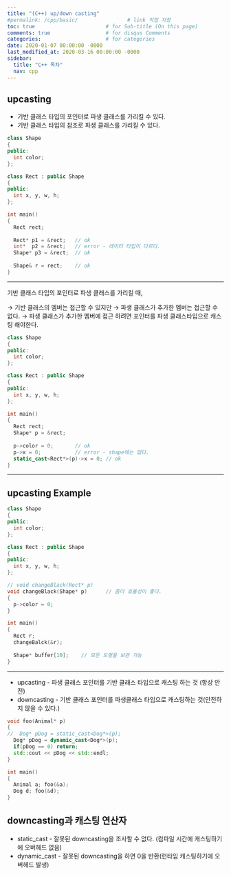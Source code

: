 ```yaml
---
title: "(C++) up/down casting"
#permalink: /cpp/basic/                # link 직접 지정
toc: true                       # for Sub-title (On this page)
comments: true                  # for disqus Comments
categories:                     # for categories
date: 2020-01-07 00:00:00 -0000
last_modified_at: 2020-03-16 00:00:00 -0000
sidebar:
  title: "C++ 목차"
  nav: cpp
---
```


## upcasting

* 기반 클래스 타입의 포인터로 파생 클래스를 가리킬 수 있다.
* 기반 클래스 타입의 참조로 파생 클래스를 가리킬 수 있다.

```cpp
class Shape
{
public:
  int color;
};

class Rect : public Shape
{
public:
  int x, y, w, h;
};

int main()
{
  Rect rect;
  
  Rect* p1 = &rect;   // ok
  int*  p2 = &rect;   // error - 데이터 타입이 다르다.
  Shape* p3 = &rect;  // ok
  
  Shape& r = rect;    // ok
}
```

---

기반 클래스 타입의 포인터로 파생 클래스를 가리킬 때,

→ 기반 클래스의 멤버는 접근할 수 있지만
→ 파생 클래스가 추가한 멤버는 접근할 수 없다.
→ 파생 클래스가 추가한 멤버에 접근 하려면 포인터를 파생 클래스타입으로 캐스팅 해야한다.

```cpp
class Shape
{
public:
  int color;
};

class Rect : public Shape
{
public:
  int x, y, w, h;
};

int main()
{
  Rect rect;
  Shape* p = &rect;
  
  p->color = 0;       // ok
  p->x = 0;           // error - shape에는 없다.
  static_cast<Rect*>(p)->x = 0; // ok
}
```

---

## upcasting Example

```cpp
class Shape
{
public:
  int color;
};

class Rect : public Shape
{
public:
  int x, y, w, h;
};

// void changeBlack(Rect* p)
void changeBlack(Shape* p)      // 좀더 효율성이 좋다.
{
  p->color = 0;
}

int main()
{
  Rect r;
  changeBalck(&r);
  
  Shape* buffer[10];    // 모든 도형을 보관 가능
}
```

---

* upcasting - 파생 클래스 포인터를 기반 클래스 타입으로 캐스팅 하는 것 (항상 안전)
* downcasting - 기반 클래스 포인터를 파생클래스 타입으로 캐스팅하는 것(안전하지 않을 수 있다.)

```cpp
void foo(Animal* p)
{
//  Dog* pDog = static_cast<Dog*>(p);
  Dog* pDog = dynamic_cast<Dog*>(p);
  if(pDog == 0) return;
  std::cout << pDog << std::endl;
}

int main()
{
  Animal a; foo(&a);
  Dog d; foo(&d);
}
```

## downcasting과 캐스팅 연산자

* static_cast - 잘못된 downcasting을 조사할 수 없다. (컴파일 시간에 캐스팅하기에 오버헤드 없음)
* dynamic_cast - 잘못된 downcasting을 하면 0을 반환(런타임 캐스팅하기에 오버헤드 발생)